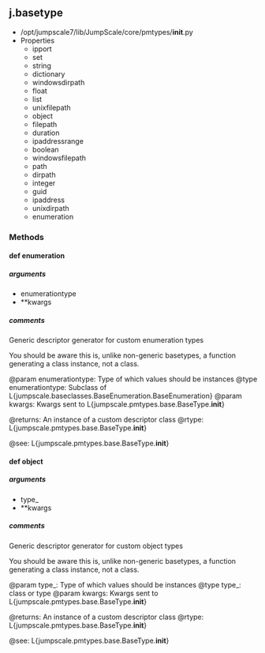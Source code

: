 ## j.basetype

- /opt/jumpscale7/lib/JumpScale/core/pmtypes/__init__.py
- Properties
    - ipport
    - set
    - string
    - dictionary
    - windowsdirpath
    - float
    - list
    - unixfilepath
    - object
    - filepath
    - duration
    - ipaddressrange
    - boolean
    - windowsfilepath
    - path
    - dirpath
    - integer
    - guid
    - ipaddress
    - unixdirpath
    - enumeration

### Methods

#### def enumeration 
##### arguments

- enumerationtype
- **kwargs

##### comments

Generic descriptor generator for custom enumeration types

You should be aware this is, unlike non-generic basetypes, a function
generating a class instance, not a class.

@param enumerationtype: Type of which values should be instances
@type enumerationtype: Subclass of L\{jumpscale.baseclasses.BaseEnumeration.BaseEnumeration\}
@param kwargs: Kwargs sent to L\{jumpscale.pmtypes.base.BaseType.__init__\}

@returns: An instance of a custom descriptor class
@rtype: L\{jumpscale.pmtypes.base.BaseType.__init__\}

@see: L\{jumpscale.pmtypes.base.BaseType.__init__\}

#### def object 
##### arguments

- type_
- **kwargs

##### comments

Generic descriptor generator for custom object types

You should be aware this is, unlike non-generic basetypes, a function
generating a class instance, not a class.

@param type_: Type of which values should be instances
@type type_: class or type
@param kwargs: Kwargs sent to L\{jumpscale.pmtypes.base.BaseType.__init__\}

@returns: An instance of a custom descriptor class
@rtype: L\{jumpscale.pmtypes.base.BaseType.__init__\}

@see: L\{jumpscale.pmtypes.base.BaseType.__init__\}


